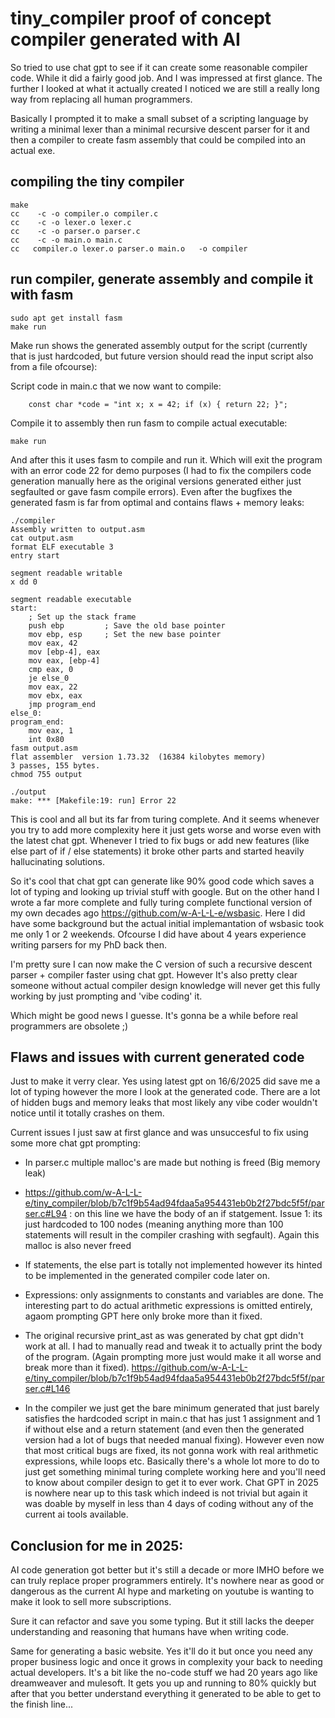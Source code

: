 # tiny_compiler proof of concept compiler generated with AI

So tried to use chat gpt to see if it can create some reasonable compiler code.
While it did a fairly good job. And I was impressed at first glance. The further
I looked at what it actually created I noticed we are still a really long way from replacing
all human programmers.

Basically I prompted it to make a small subset of a scripting language by writing a minimal
lexer than a minimal recursive descent parser for it and then a compiler to create fasm assembly that
could be compiled into an actual exe.

## compiling the tiny compiler

```
make
cc    -c -o compiler.o compiler.c
cc    -c -o lexer.o lexer.c
cc    -c -o parser.o parser.c
cc    -c -o main.o main.c
cc   compiler.o lexer.o parser.o main.o   -o compiler
```

## run compiler, generate assembly and compile it with fasm

```
sudo apt get install fasm
make run
```

Make run shows the generated assembly output for the script (currently that is just hardcoded, but
future version should read the input script also from a file ofcourse):

Script code in main.c that we now want to compile:

```
    const char *code = "int x; x = 42; if (x) { return 22; }";
```

Compile it to assembly then run fasm to compile actual executable:

```
make run
```

And after this it uses fasm to compile and run it. Which will exit the program with an error
code 22 for demo purposes (I had to fix the compilers code generation manually here as the original
versions generated either just segfaulted or gave fasm compile errors).
Even after the bugfixes the generated fasm is far from optimal and contains flaws + memory leaks:

```
./compiler
Assembly written to output.asm
cat output.asm
format ELF executable 3
entry start

segment readable writable
x dd 0

segment readable executable
start:
    ; Set up the stack frame
    push ebp         ; Save the old base pointer
    mov ebp, esp     ; Set the new base pointer
    mov eax, 42
    mov [ebp-4], eax
    mov eax, [ebp-4]
    cmp eax, 0
    je else_0
    mov eax, 22
    mov ebx, eax
    jmp program_end
else_0:
program_end:
    mov eax, 1
    int 0x80
fasm output.asm
flat assembler  version 1.73.32  (16384 kilobytes memory)
3 passes, 155 bytes.
chmod 755 output

./output
make: *** [Makefile:19: run] Error 22
```

This is cool and all but its far from turing complete. And it seems whenever you try to add more complexity here it
just gets worse and worse even with the latest chat gpt. Whenever I tried to fix bugs or add new features (like else part of if / else statements)
it broke other parts and started heavily hallucinating solutions.

So it's cool that chat gpt can generate like 90% good code which saves a lot of typing and looking up trivial stuff with google.
But on the other hand I wrote a far more complete and
fully turing complete functional version of my own decades ago https://github.com/w-A-L-L-e/wsbasic.
Here I did have some background but the actual initial implemantation of wsbasic took me only 1 or 2 weekends. Ofcourse
I did have about 4 years experience writing parsers for my PhD back then.

I'm pretty sure I can now make the C version of such a recursive descent parser + compiler faster using chat gpt. However
It's also pretty clear someone without actual compiler design knowledge will never get this fully
working by just prompting and 'vibe coding' it.

Which might be good news I guesse. It's gonna be a while before real programmers are obsolete ;)

## Flaws and issues with current generated code

Just to make it verry clear. Yes using latest gpt on 16/6/2025 did save me a lot of typing
however the more I look at the generated code. There are a lot of hidden bugs
and memory leaks that most likely any vibe coder wouldn't notice until it totally crashes on them.

Current issues I just saw at first glance and was unsuccesful to fix using
some more chat gpt prompting:

- In parser.c multiple malloc's are made but nothing is freed (Big memory leak)

- https://github.com/w-A-L-L-e/tiny_compiler/blob/b7c1f9b54ad94fdaa5a954431eb0b2f27bdc5f5f/parser.c#L94
  : on this line we have the body of an if statgement. Issue 1: its just hardcoded
  to 100 nodes (meaning anything more than 100 statements will result in the compiler crashing with segfault).
  Again this malloc is also never freed

- If statements, the else part is totally not implemented however its hinted to be
  implemented in the generated compiler code later on.

- Expressions: only assignments to constants and variables are done.
  The interesting part to do actual arithmetic expressions is omitted entirely, agaom prompting GPT here
  only broke more than it fixed.

- The original recursive print_ast as was generated by chat gpt didn't work at all. I had to manually read and
  tweak it to actually print the body of the program. (Again prompting more just would make
  it all worse and break more than it fixed). https://github.com/w-A-L-L-e/tiny_compiler/blob/b7c1f9b54ad94fdaa5a954431eb0b2f27bdc5f5f/parser.c#L146

- In the compiler we just get the bare minimum generated that just barely satisfies
  the hardcoded script in main.c that has just 1 assignment and 1 if without else and a return statement
  (and even then the generated version had a lot of bugs that needed manual fixing).
  However even now that most critical bugs are fixed, its not gonna work with real arithmetic expressions, while loops etc.
  Basically there's a whole lot more to do to just get something minimal turing complete working here
  and you'll need to know about compiler design to get it to ever work. Chat GPT in 2025
  is nowhere near up to this task which indeed is not trivial but again it was doable by myself
  in less than 4 days of coding without any of the current ai tools available.

## Conclusion for me in 2025:

AI code generation got better but it's still a decade or more IMHO
before we can truly replace proper programmers entirely. It's nowhere near as good or dangerous
as the current AI hype and marketing on youtube is wanting to make it look to sell more subscriptions.

Sure it can refactor and save you some typing. But it still lacks the deeper understanding
and reasoning that humans have when writing code.

Same for generating a basic website. Yes it'll do it but once you need any proper business logic
and once it grows in complexity your back to needing actual developers.
It's a bit like the no-code stuff we had 20 years ago like dreamweaver and mulesoft. It gets you up
and running to 80% quickly but after that you better understand everything it generated to be able to get to the
finish line...
